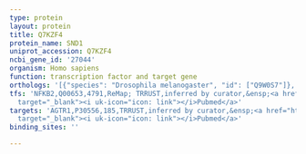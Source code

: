 ```yaml
---
type: protein
layout: protein
title: Q7KZF4
protein_name: SND1
uniprot_accession: Q7KZF4
ncbi_gene_id: '27044'
organism: Homo sapiens
function: transcription factor and target gene
orthologs: '[{"species": "Drosophila melanogaster", "id": ["Q9W0S7"]}, {"species": "Caenorhabditis elegans", "id": ["Q19328"]}, {"species": "Mus musculus", "id": ["<a href=\"/protein/q78py7\">Q78PY7</a>"]}, {"species": "Rattus norvegicus", "id": ["Q66X93"]}]'
tfs: 'NFKB2,Q00653,4791,ReMap; TRRUST,inferred by curator,&ensp;<a href="https://www.ncbi.nlm.nih.gov/pubmed/?term=20363924%5Buid%5D+OR+29126285%5Buid%5D+OR+29087512%5Buid%5D"
  target="_blank"><i uk-icon="icon: link"></i>Pubmed</a>'
targets: 'AGTR1,P30556,185,TRRUST,inferred by curator,&ensp;<a href="https://www.ncbi.nlm.nih.gov/pubmed/?term=18603592%5Buid%5D+OR+29087512%5Buid%5D"
  target="_blank"><i uk-icon="icon: link"></i>Pubmed</a>'
binding_sites: ''

---
```

